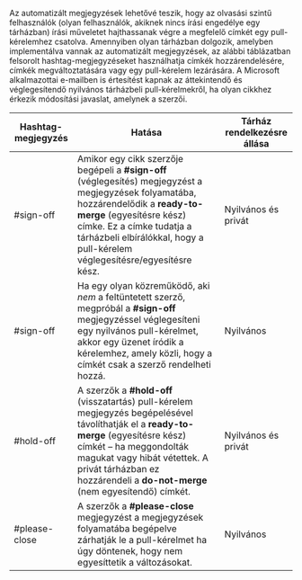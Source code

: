 Az automatizált megjegyzések lehetővé teszik, hogy az olvasási szintű felhasználók (olyan felhasználók, akiknek nincs írási engedélye egy tárházban) írási műveletet hajthassanak végre a megfelelő címkét egy pull-kérelemhez csatolva. Amennyiben olyan tárházban dolgozik, amelyben implementálva vannak az automatizált megjegyzések, az alábbi táblázatban felsorolt hashtag-megjegyzéseket használhatja címkék hozzárendelésére, címkék megváltoztatására vagy egy pull-kérelem lezárására. A Microsoft alkalmazottai e-mailben is értesítést kapnak az áttekintendő és véglegesítendő nyilvános tárházbeli pull-kérelmekről, ha olyan cikkhez érkezik módosítási javaslat, amelynek a szerzői.


| Hashtag-megjegyzés | Hatása | Tárház rendelkezésre állása |
| --- | --- | --- |
| #sign-off |Amikor egy cikk szerzője begépeli a **#sign-off** (véglegesítés) megjegyzést a megjegyzések folyamatába, hozzárendelődik a **ready-to-merge** (egyesítésre kész) címke. Ez a címke tudatja a tárházbeli elbírálókkal, hogy a pull-kérelem véglegesítésre/egyesítésre kész. |Nyilvános és privát |
| #sign-off |Ha egy olyan közreműködő, aki *nem* a feltüntetett szerző, megpróbál a **#sign-off** megjegyzéssel véglegesíteni egy nyilvános pull-kérelmet, akkor egy üzenet íródik a kérelemhez, amely közli, hogy a címkét csak a szerző rendelheti hozzá. |Nyilvános |
| #hold-off |A szerzők a **#hold-off** (visszatartás) pull-kérelem megjegyzés begépelésével távolíthatják el a **ready-to-merge** (egyesítésre kész) címkét – ha meggondolták magukat vagy hibát vétettek. A privát tárházban ez hozzárendeli a **do-not-merge** (nem egyesítendő) címkét. |Nyilvános és privát |
| #please-close |A szerzők a **#please-close** megjegyzést a megjegyzések folyamatába begépelve zárhatják le a pull-kérelmet ha úgy döntenek, hogy nem egyesíttetik a változásokat. |Nyilvános |
